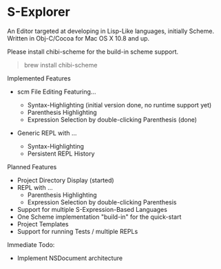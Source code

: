 S-Explorer
=======

An Editor targeted at developing in Lisp-Like languages, initially Scheme.
Written in Obj-C/Cocoa for Mac OS X 10.8 and up.

Please install chibi-scheme for the build-in scheme support.

> brew install chibi-scheme

Implemented Features

* scm File Editing Featuring...
  * Syntax-Highlighting (initial version done, no runtime support yet)
  * Parenthesis Highlighting 
  * Expression Selection by double-clicking Parenthesis (done)


* Generic REPL with ...
  * Syntax-Highlighting
  * Persistent REPL History


Planned Features

* Project Directory Display (started)
* REPL with ...
  * Parenthesis Highlighting
  * Expression Selection by double-clicking Parenthesis
* Support for multiple S-Expression-Based Languages
* One Scheme implementation "build-in" for the quick-start
* Project Templates
* Support for running Tests / multiple REPLs


Immediate Todo:

* Implement NSDocument architecture

